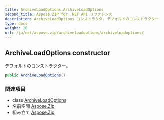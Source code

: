 ```yaml
---
title: ArchiveLoadOptions.ArchiveLoadOptions
second_title: Aspose.ZIP for .NET API リファレンス
description: ArchiveLoadOptions コンストラクタ. デフォルトのコンストラクター
type: docs
weight: 10
url: /ja/net/aspose.zip/archiveloadoptions/archiveloadoptions/
---
```

## ArchiveLoadOptions constructor

デフォルトのコンストラクター。

```csharp
public ArchiveLoadOptions()
```

### 関連項目

* class [ArchiveLoadOptions](../)
* 名前空間 [Aspose.Zip](../../archiveloadoptions/)
* 組み立て [Aspose.Zip](../../../)


